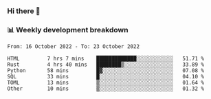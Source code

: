 ### Hi there 👋

### 📊 Weekly development breakdown
<!--START_SECTION:waka-->

```text
From: 16 October 2022 - To: 23 October 2022

HTML         7 hrs 7 mins    █████████████░░░░░░░░░░░░   51.71 %
Rust         4 hrs 40 mins   ████████▒░░░░░░░░░░░░░░░░   33.89 %
Python       58 mins         █▓░░░░░░░░░░░░░░░░░░░░░░░   07.08 %
SQL          33 mins         █░░░░░░░░░░░░░░░░░░░░░░░░   04.10 %
TOML         13 mins         ▒░░░░░░░░░░░░░░░░░░░░░░░░   01.64 %
Other        10 mins         ▒░░░░░░░░░░░░░░░░░░░░░░░░   01.32 %
```

<!--END_SECTION:waka-->
